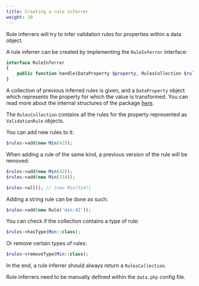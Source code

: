 ```yaml
---
title: Creating a rule inferrer
weight: 10
---
```


Rule inferrers will try to infer validation rules for properties within a data object.

A rule inferrer can be created by implementing the `RuleInferrer` interface:

```php
interface RuleInferrer
{
    public function handle(DataProperty $property, RulesCollection $rules): array;
}
```

A collection of previous inferred rules is given, and a `DataProperty` object which represents the property for which the value is transformed. You can read more about the internal structures of the package [here](/docs/laravel-data/v4/advanced-usage/internal-structures).

The `RulesCollection` contains all the rules for the property represented as `ValidationRule` objects.

You can add new rules to it:

```php
$rules->add(new Min(42));
```

When adding a rule of the same kind, a previous version of the rule will be removed:

```php
$rules->add(new Min(42));
$rules->add(new Min(314)); 

$rules->all(); // [new Min(314)]
```

Adding a string rule can be done as such:

```php
$rules->add(new Rule('min:42'));
```

You can check if the collection contains a type of rule:

```php
$rules->hasType(Min::class);
```

Or remove certain types of rules:

```php
$rules->removeType(Min::class);
```

In the end, a rule inferrer should always return a `RulesCollection`.

Rule inferrers need to be manually defined within the `data.php` config file.

